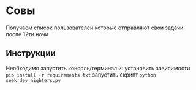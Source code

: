 # Совы

Получаем список пользователей которые отправляют свои задачи после 12ти ночи

## Инструкции

Необходимо запустить консоль/терминал и:
установить зависимости ```pip install -r requirements.txt```
запустить скрипт ```python seek_dev_nighters.py```
